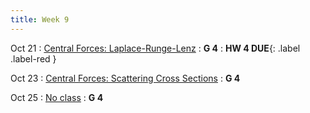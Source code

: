 ```yaml
---
title: Week 9
---
```


Oct 21
: [Central Forces: Laplace-Runge-Lenz](#)
  : **G 4**
: **HW 4 DUE**{: .label .label-red }[](#)


Oct 23
: [Central Forces: Scattering Cross Sections](#)
  : **G 4**

Oct 25
: [No class](#)
  : **G 4**